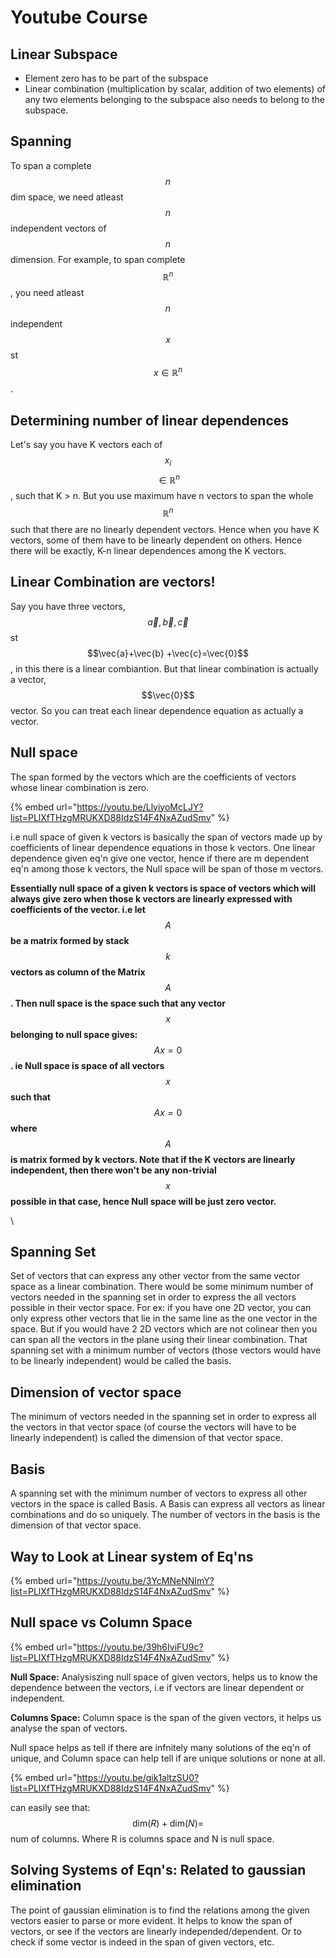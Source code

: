 # Youtube Course

## Linear Subspace

* Element zero has to be part of the subspace
* Linear combination (multiplication by scalar, addition of two elements) of any two elements belonging to the subspace also needs to belong to the subspace.

## Spanning

To span a complete $$n$$dim space, we need atleast $$n$$ independent vectors of $$n$$ dimension. For example, to span complete $$\mathbb{R}^n$$, you need atleast $$n$$independent $$x$$st $$x \in \mathbb{R}^n$$.&#x20;

## Determining number of linear dependences&#x20;

Let's say you have K vectors each of $$x_i$$ $$\in \mathbb{R}^n$$, such that K > n. But you use maximum have n vectors to span the whole $$\mathbb{R}^n$$such that there are no linearly dependent vectors. Hence when you have K vectors, some of them have to be linearly dependent on others. Hence there will be exactly, K-n linear dependences among the K vectors.&#x20;

## Linear Combination are vectors!

Say you have three vectors, $$\vec{a},\vec{b},\vec{c}$$ st $$\vec{a}+\vec{b} +\vec{c}=\vec{0}$$, in this there is a linear combiantion. But that linear combination is actually a vector, $$\vec{0}$$vector. So you can treat each linear dependence equation as actually a vector.&#x20;

## Null space

The span formed by the vectors which are the coefficients of vectors whose linear combination is zero.

{% embed url="https://youtu.be/LlyiyoMcLJY?list=PLlXfTHzgMRUKXD88IdzS14F4NxAZudSmv" %}

i.e null space of given k vectors is basically the span of vectors made up by coefficients of linear dependence equations in those k vectors. One linear dependence given eq'n give one vector, hence if there are m dependent eq'n among those k vectors, the Null space will be span of those m vectors.&#x20;

**Essentially null space of a given k vectors is space of vectors which will always give zero when those k vectors are linearly expressed with coefficients of the vector. i.e let** $$A$$ **be a matrix formed by stack** $$k$$**vectors as column of the Matrix** $$A$$**. Then null space is the space such that any vector** $$x$$ **belonging to null space gives:** $$Ax=0$$**. ie Null space is space of all vectors** $$x$$ **such that** $$Ax=0$$ **where** $$A$$**is matrix formed by k vectors.  Note that if the K vectors are linearly independent, then there won't be any non-trivial** $$x$$ **possible in that case, hence Null space will be just zero vector.**&#x20;

\


## Spanning Set

Set of vectors that can express any other vector from the same vector space as a linear combination.  There would be some minimum number of vectors needed in the spanning set in order to express the all vectors possible in their vector space. For ex: if you have one 2D vector, you can only express other vectors that lie in the same line as the one vector in the space. But if you would have 2 2D vectors which are not colinear then you can span all the vectors in the plane using their linear combination. That spanning set with a minimum number of vectors (those vectors would have to be linearly independent) would be called the basis.&#x20;

## &#x20;Dimension of vector space

The minimum of vectors needed in the spanning set in order to express all the vectors in that vector space (of course the vectors will have to be linearly independent) is called the dimension of that vector space.&#x20;

## Basis

A spanning set with the minimum number of vectors to express all other vectors in the space is called Basis. A Basis can express all vectors as linear combinations and do so uniquely. The number of vectors in the basis is the dimension of that vector space.&#x20;

## Way to Look at Linear system of Eq'ns

{% embed url="https://youtu.be/3YcMNeNNImY?list=PLlXfTHzgMRUKXD88IdzS14F4NxAZudSmv" %}

## Null space vs Column Space

{% embed url="https://youtu.be/39h6IviFU9c?list=PLlXfTHzgMRUKXD88IdzS14F4NxAZudSmv" %}

**Null Space:** Analysiszing null space of given vectors, helps us to know the dependence between the vectors, i.e if vectors are linear dependent or independent.&#x20;

**Columns Space:** Column space is the span of the given vectors, it helps us analyse the span of vectors.&#x20;

Null space helps as tell if there are infnitely many solutions of the eq'n of unique, and Column space can help tell if are unique solutions or none at all.&#x20;

{% embed url="https://youtu.be/gik1altzSU0?list=PLlXfTHzgMRUKXD88IdzS14F4NxAZudSmv" %}

can easily see that: $$\text{dim}(R)+\text{dim}(N) =$$num of columns. Where R is columns space and N is null space.&#x20;

## Solving Systems of Eqn's: Related to gaussian elimination

The point of gaussian elimination is to find the relations among the given vectors easier to parse or more evident. It helps to know the span of vectors, or see if the vectors are linearly independed/dependent. Or to check if some vector is indeed in the span of given vectors, etc.&#x20;

&#x20;
